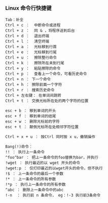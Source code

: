 ### Linux 命令行快捷键
	
	Tab：补全
	Ctrl + c ：	中断命令或进程
	Ctrl + z ：	同 & ，将程序送到后台
	Ctrl + d ：	退出终端
	Ctrl + l ：	清空终端
	Ctrl + a ：	光标移到行首
	Ctrl + e ：	光标移到行尾
	Ctrl + u ：	擦除整行命令
	Ctrl + k ：	擦除所在未到行尾
	Ctrl + y ：	粘贴擦除的命令
	Ctrl + p ：	查看上一个命令，可看历史命令
	Ctrl + n ： 下一个命令
	Ctrl + h ： 擦除前面一个字符
	Ctrl + r ： 搜索历史命令
	Ctrl + 左右键： 在单词间跳转
	Ctrl + t ： 交换光标所在处的两个字符的位置

	esc + b ： 移到单词的开头
	esc + f ： 移到单词的结尾
	esc + w ： 删除光标前的字符
	esc + t ： 颠倒光标所在处相邻字符位置

	Ctrl + x + u ： 按Ctrl 同时按 x u，撤销操作

	Bang(!)命令：
	!! ： 执行上一条命令
	^foo^bar ： 把上一条命令的foo替换为bar，并执行
	!wget ： 执行最近的以 wget 开头的命令
	!wget:p ： 仅打印最近的以wget开头的命令，但不执行
	!$ ： 上一条命令的最后一个参数
	!* ： 上一条命令的所有参数
	!*p ： 执行上一条命令的所有参数
	^abc ： 删除上一条命令中的abc
	!-n  ： 执行前 n 条命令， eg：!-3 执行前3条命令



